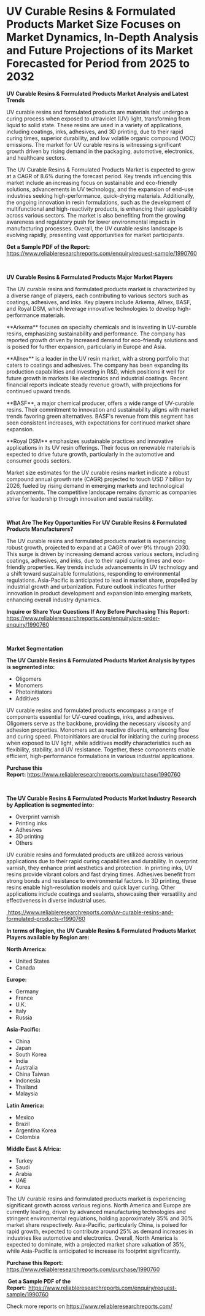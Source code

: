 <p><h1>UV Curable Resins & Formulated Products Market Size Focuses on Market Dynamics, In-Depth Analysis and Future Projections of its Market Forecasted for Period from 2025 to 2032</h1></p><p><strong>UV Curable Resins & Formulated Products Market Analysis and Latest Trends</strong></p>
<p><p>UV curable resins and formulated products are materials that undergo a curing process when exposed to ultraviolet (UV) light, transforming from liquid to solid state. These resins are used in a variety of applications, including coatings, inks, adhesives, and 3D printing, due to their rapid curing times, superior durability, and low volatile organic compound (VOC) emissions. The market for UV curable resins is witnessing significant growth driven by rising demand in the packaging, automotive, electronics, and healthcare sectors.</p><p>The UV Curable Resins & Formulated Products Market is expected to grow at a CAGR of 8.6% during the forecast period. Key trends influencing this market include an increasing focus on sustainable and eco-friendly solutions, advancements in UV technology, and the expansion of end-use industries seeking high-performance, quick-drying materials. Additionally, the ongoing innovation in resin formulations, such as the development of multifunctional and high-reactivity products, is enhancing their applicability across various sectors. The market is also benefiting from the growing awareness and regulatory push for lower environmental impacts in manufacturing processes. Overall, the UV curable resins landscape is evolving rapidly, presenting vast opportunities for market participants.</p></p>
<p><strong>Get a Sample PDF of the Report:&nbsp;</strong> <a href="https://www.reliableresearchreports.com/enquiry/request-sample/1990760?utm_campaign=3325&utm_medium=2&utm_source=Github&utm_content=ia&utm_term=31032025&utm_id=uv-curable-resins-formulated-products">https://www.reliableresearchreports.com/enquiry/request-sample/1990760</a></p>
<p>&nbsp;</p>
<p><strong>UV Curable Resins & Formulated Products Major Market Players</strong></p>
<p><p>The UV curable resins and formulated products market is characterized by a diverse range of players, each contributing to various sectors such as coatings, adhesives, and inks. Key players include Arkema, Allnex, BASF, and Royal DSM, which leverage innovative technologies to develop high-performance materials.</p><p>**Arkema** focuses on specialty chemicals and is investing in UV-curable resins, emphasizing sustainability and performance. The company has reported growth driven by increased demand for eco-friendly solutions and is poised for further expansion, particularly in Europe and Asia.</p><p>**Allnex** is a leader in the UV resin market, with a strong portfolio that caters to coatings and adhesives. The company has been expanding its production capabilities and investing in R&D, which positions it well for future growth in markets like electronics and industrial coatings. Recent financial reports indicate steady revenue growth, with projections for continued upward trends.</p><p>**BASF**, a major chemical producer, offers a wide range of UV-curable resins. Their commitment to innovation and sustainability aligns with market trends favoring green alternatives. BASF's revenue from this segment has seen consistent increases, with expectations for continued market share expansion.</p><p>**Royal DSM** emphasizes sustainable practices and innovative applications in its UV resin offerings. Their focus on renewable materials is expected to drive future growth, particularly in the automotive and consumer goods sectors.</p><p>Market size estimates for the UV curable resins market indicate a robust compound annual growth rate (CAGR) projected to touch USD 7 billion by 2026, fueled by rising demand in emerging markets and technological advancements. The competitive landscape remains dynamic as companies strive for leadership through innovation and sustainability.</p></p>
<p>&nbsp;</p>
<p><strong>What Are The Key Opportunities For UV Curable Resins & Formulated Products Manufacturers?</strong></p>
<p><p>The UV curable resins and formulated products market is experiencing robust growth, projected to expand at a CAGR of over 9% through 2030. This surge is driven by increasing demand across various sectors, including coatings, adhesives, and inks, due to their rapid curing times and eco-friendly properties. Key trends include advancements in UV technology and a shift toward sustainable formulations, responding to environmental regulations. Asia-Pacific is anticipated to lead in market share, propelled by industrial growth and urbanization. Future outlook indicates further innovation in product development and expansion into emerging markets, enhancing overall industry dynamics.</p></p>
<p><strong>Inquire or Share Your Questions If Any Before Purchasing This Report:</strong> <a href="https://www.reliableresearchreports.com/enquiry/pre-order-enquiry/1990760?utm_campaign=3325&utm_medium=2&utm_source=Github&utm_content=ia&utm_term=31032025&utm_id=uv-curable-resins-formulated-products">https://www.reliableresearchreports.com/enquiry/pre-order-enquiry/1990760</a></p>
<p>&nbsp;</p>
<p><strong>Market Segmentation</strong></p>
<p><strong>The UV Curable Resins & Formulated Products Market Analysis by types is segmented into:</strong></p>
<p><ul><li>Oligomers</li><li>Monomers</li><li>Photoinitiators</li><li>Additives</li></ul></p>
<p><p>UV curable resins and formulated products encompass a range of components essential for UV-cured coatings, inks, and adhesives. Oligomers serve as the backbone, providing the necessary viscosity and adhesion properties. Monomers act as reactive diluents, enhancing flow and curing speed. Photoinitiators are crucial for initiating the curing process when exposed to UV light, while additives modify characteristics such as flexibility, stability, and UV resistance. Together, these components enable efficient, high-performance formulations in various industrial applications.</p></p>
<p><strong>Purchase this Report:&nbsp;</strong><a href="https://www.reliableresearchreports.com/purchase/1990760?utm_campaign=3325&utm_medium=2&utm_source=Github&utm_content=ia&utm_term=31032025&utm_id=uv-curable-resins-formulated-products">https://www.reliableresearchreports.com/purchase/1990760</a></p>
<p>&nbsp;</p>
<p><strong>The UV Curable Resins & Formulated Products Market Industry Research by Application is segmented into:</strong></p>
<p><ul><li>Overprint varnish</li><li>Printing inks</li><li>Adhesives</li><li>3D printing</li><li>Others</li></ul></p>
<p><p>UV curable resins and formulated products are utilized across various applications due to their rapid curing capabilities and durability. In overprint varnish, they enhance print aesthetics and protection. In printing inks, UV resins provide vibrant colors and fast drying times. Adhesives benefit from strong bonds and resistance to environmental factors. In 3D printing, these resins enable high-resolution models and quick layer curing. Other applications include coatings and sealants, showcasing their versatility and effectiveness in diverse industrial uses.</p></p>
<p><a href="https://www.reliableresearchreports.com/uv-curable-resins-and-formulated-products-r1990760?utm_campaign=3325&utm_medium=2&utm_source=Github&utm_content=ia&utm_term=31032025&utm_id=uv-curable-resins-formulated-products">&nbsp;https://www.reliableresearchreports.com/uv-curable-resins-and-formulated-products-r1990760</a></p>
<p><strong>In terms of Region, the UV Curable Resins & Formulated Products Market Players available by Region are:</strong></p>
<p>
    <p> <strong> North America: </strong>
        <ul>
            <li>United States</li>
            <li>Canada</li>
        </ul>
        </p> 
    <p> <strong> Europe: </strong>
        <ul>
            <li>Germany</li>
            <li>France</li>
            <li>U.K.</li>
            <li>Italy</li>
            <li>Russia</li>
        </ul>
        </p> 
    <p> <strong> Asia-Pacific: </strong>
        <ul>
            <li>China</li>
            <li>Japan</li>
            <li>South Korea</li>
            <li>India</li>
            <li>Australia</li>
            <li>China Taiwan</li>
            <li>Indonesia</li>
            <li>Thailand</li>
            <li>Malaysia</li>
        </ul>
        </p> 
    <p> <strong> Latin America: </strong>
        <ul>
            <li>Mexico</li>
            <li>Brazil</li>
            <li>Argentina Korea</li>
            <li>Colombia</li>
        </ul>
        </p> 
    <p> <strong> Middle East & Africa: </strong>
        <ul>
            <li>Turkey</li>
            <li>Saudi</li>
            <li>Arabia</li>
            <li>UAE</li>
            <li>Korea</li>
        </ul>
    </p>
    </p>
<p><p>The UV curable resins and formulated products market is experiencing significant growth across various regions. North America and Europe are currently leading, driven by advanced manufacturing technologies and stringent environmental regulations, holding approximately 35% and 30% market share respectively. Asia-Pacific, particularly China, is poised for rapid growth, expected to contribute around 25% as demand increases in industries like automotive and electronics. Overall, North America is expected to dominate, with a projected market share valuation of 35%, while Asia-Pacific is anticipated to increase its footprint significantly.</p></p>
<p><strong>Purchase this Report: </strong><a href="https://www.reliableresearchreports.com/purchase/1990760?utm_campaign=3325&utm_medium=2&utm_source=Github&utm_content=ia&utm_term=31032025&utm_id=uv-curable-resins-formulated-products">https://www.reliableresearchreports.com/purchase/1990760</a></p>
<p>&nbsp;<strong>Get a Sample PDF of the Report:&nbsp;&nbsp;</strong><a href="https://www.reliableresearchreports.com/enquiry/request-sample/1990760?utm_campaign=3325&utm_medium=2&utm_source=Github&utm_content=ia&utm_term=31032025&utm_id=uv-curable-resins-formulated-products">https://www.reliableresearchreports.com/enquiry/request-sample/1990760</a></p>
<p><strong></strong></p>
<p>Check more reports on <a href="https://www.reliableresearchreports.com/?utm_campaign=3325&utm_medium=2&utm_source=Github&utm_content=ia&utm_term=31032025&utm_id=uv-curable-resins-formulated-products">https://www.reliableresearchreports.com/</a></p>